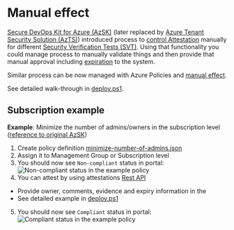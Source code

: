 # Manual effect

[Secure DevOps Kit for Azure (AzSK)](https://github.com/azsk/DevOpsKit-docs)
(later replaced by [Azure Tenant Security Solution (AzTS)](https://github.com/azsk/AzTS-docs))
introduced process to [control Attestation](https://github.com/azsk/DevOpsKit-docs/blob/master/00c-Addressing-Control-Failures/Readme.md#control-attestation-1)
manually for different [Security Verification Tests (SVT)](https://github.com/azsk/DevOpsKit-docs/blob/master/02-Secure-Development/Readme.md#security-verification-tests-svt-1).
Using that functionality you could manage process to manually validate things and then
provide that manual approval including [expiration](https://github.com/azsk/DevOpsKit-docs/blob/master/00c-Addressing-Control-Failures/Readme.md#attestation-expiry)
to the system.

Similar process can be now managed with Azure Policies and [manual effect](https://learn.microsoft.com/en-us/azure/governance/policy/concepts/effects#manual-preview).

See detailed walk-through in [deploy.ps1](./manual/deploy.ps1).

## Subscription example

**Example**: Minimize the number of admins/owners in the subscription level ([reference to original AzSK](https://github.com/azsk/DevOpsKit-docs/blob/master/02-Secure-Development/ControlCoverage/Feature/SubscriptionCore.md))

1. Create policy definition [minimize-number-of-admins.json](./manual/minimize-number-of-admins.json)
2. Assign it to Management Group or Subscription level
3. You should now see `Non-compliant` status in portal:
![Non-compliant status in the example policy](https://user-images.githubusercontent.com/2357647/210795845-90ef613f-12e5-49af-a3ca-7add5bcd4497.png)
4. You can attest by using attestations [Rest API](https://learn.microsoft.com/en-us/rest/api/policy/attestations)
  - Provide owner, comments, evidence and expiry information in the
  - See detailed example in [deploy.ps1](./manual/deploy.ps1)
5. You should now see `Compliant` status in portal:
![Compliant status in the example policy](https://user-images.githubusercontent.com/2357647/210875388-772af1dd-935d-4b02-aeed-80e8677181cf.png)
